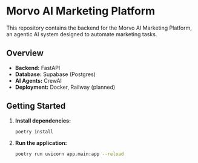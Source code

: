 # Morvo AI Marketing Platform

This repository contains the backend for the Morvo AI Marketing Platform, an agentic AI system designed to automate marketing tasks.

## Overview

- **Backend:** FastAPI
- **Database:** Supabase (Postgres)
- **AI Agents:** CrewAI
- **Deployment:** Docker, Railway (planned)

## Getting Started

1.  **Install dependencies:**
    ```bash
    poetry install
    ```

2.  **Run the application:**
    ```bash
    poetry run uvicorn app.main:app --reload
    ```
